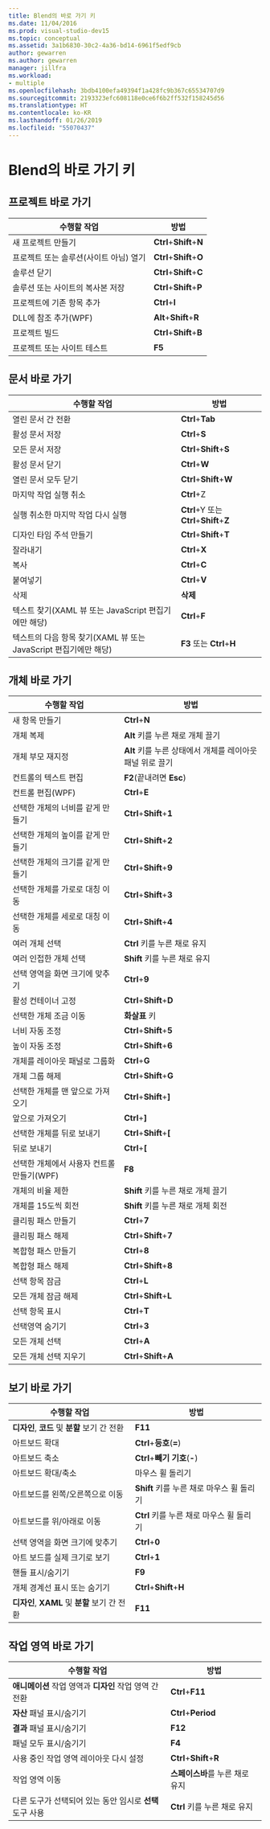 ```yaml
---
title: Blend의 바로 가기 키
ms.date: 11/04/2016
ms.prod: visual-studio-dev15
ms.topic: conceptual
ms.assetid: 3a1b6830-30c2-4a36-bd14-6961f5edf9cb
author: gewarren
ms.author: gewarren
manager: jillfra
ms.workload:
- multiple
ms.openlocfilehash: 3bdb4100efa49394f1a428fc9b367c65534707d9
ms.sourcegitcommit: 2193323efc608118e0ce6f6b2ff532f158245d56
ms.translationtype: HT
ms.contentlocale: ko-KR
ms.lasthandoff: 01/26/2019
ms.locfileid: "55070437"
---
```

# <a name="keyboard-shortcuts-in-blend"></a>Blend의 바로 가기 키

## <a name="project-shortcuts"></a>프로젝트 바로 가기

|수행할 작업|방법|
|----------------|-------------|
|새 프로젝트 만들기|**Ctrl**+**Shift**+**N**|
|프로젝트 또는 솔루션(사이트 아님) 열기|**Ctrl**+**Shift**+**O**|
|솔루션 닫기|**Ctrl**+**Shift**+**C**|
|솔루션 또는 사이트의 복사본 저장|**Ctrl**+**Shift**+**P**|
|프로젝트에 기존 항목 추가|**Ctrl**+**I**|
|DLL에 참조 추가(WPF)|**Alt**+**Shift**+**R**|
|프로젝트 빌드|**Ctrl**+**Shift**+**B**|
|프로젝트 또는 사이트 테스트|**F5**|

## <a name="document-shortcuts"></a>문서 바로 가기

|수행할 작업|방법|
|----------------|-------------|
|열린 문서 간 전환|**Ctrl**+**Tab**|
|활성 문서 저장|**Ctrl**+**S**|
|모든 문서 저장|**Ctrl**+**Shift**+**S**|
|활성 문서 닫기|**Ctrl**+**W**|
|열린 문서 모두 닫기|**Ctrl**+**Shift**+**W**|
|마지막 작업 실행 취소|**Ctrl**+Z|
|실행 취소한 마지막 작업 다시 실행|**Ctrl**+Y 또는 **Ctrl**+**Shift**+**Z**|
|디자인 타임 주석 만들기|**Ctrl**+**Shift**+**T**|
|잘라내기|**Ctrl**+**X**|
|복사|**Ctrl**+**C**|
|붙여넣기|**Ctrl**+**V**|
|삭제|**삭제**|
|텍스트 찾기(XAML 뷰 또는 JavaScript 편집기에만 해당)|**Ctrl**+**F**|
|텍스트의 다음 항목 찾기(XAML 뷰 또는 JavaScript 편집기에만 해당)|**F3** 또는 **Ctrl**+**H**|

## <a name="object-shortcuts"></a>개체 바로 가기

|수행할 작업|방법|
|----------------|-------------|
|새 항목 만들기|**Ctrl**+**N**|
|개체 복제|**Alt** 키를 누른 채로 개체 끌기|
|개체 부모 재지정|**Alt** 키를 누른 상태에서 개체를 레이아웃 패널 위로 끌기|
|컨트롤의 텍스트 편집|**F2**(끝내려면 **Esc**)|
|컨트롤 편집(WPF)|**Ctrl**+**E**|
|선택한 개체의 너비를 같게 만들기|**Ctrl**+**Shift**+**1**|
|선택한 개체의 높이를 같게 만들기|**Ctrl**+**Shift**+**2**|
|선택한 개체의 크기를 같게 만들기|**Ctrl**+**Shift**+**9**|
|선택한 개체를 가로로 대칭 이동|**Ctrl**+**Shift**+**3**|
|선택한 개체를 세로로 대칭 이동|**Ctrl**+**Shift**+**4**|
|여러 개체 선택|**Ctrl** 키를 누른 채로 유지|
|여러 인접한 개체 선택|**Shift** 키를 누른 채로 유지|
|선택 영역을 화면 크기에 맞추기|**Ctrl**+**9**|
|활성 컨테이너 고정|**Ctrl**+**Shift**+**D**|
|선택한 개체 조금 이동|**화살표** 키|
|너비 자동 조정|**Ctrl**+**Shift**+**5**|
|높이 자동 조정|**Ctrl**+**Shift**+**6**|
|개체를 레이아웃 패널로 그룹화|**Ctrl**+**G**|
|개체 그룹 해제|**Ctrl**+**Shift**+**G**|
|선택한 개체를 맨 앞으로 가져오기|**Ctrl**+**Shift**+**]**|
|앞으로 가져오기|**Ctrl**+**]**|
|선택한 개체를 뒤로 보내기|**Ctrl**+**Shift**+**[**|
|뒤로 보내기|**Ctrl**+**[**|
|선택한 개체에서 사용자 컨트롤 만들기(WPF)|**F8**|
|개체의 비율 제한|**Shift** 키를 누른 채로 개체 끌기|
|개체를 15도씩 회전|**Shift** 키를 누른 채로 개체 회전|
|클리핑 패스 만들기|**Ctrl**+**7**|
|클리핑 패스 해제|**Ctrl**+**Shift**+**7**|
|복합형 패스 만들기|**Ctrl**+**8**|
|복합형 패스 해제|**Ctrl**+**Shift**+**8**|
|선택 항목 잠금|**Ctrl**+**L**|
|모든 개체 잠금 해제|**Ctrl**+**Shift**+**L**|
|선택 항목 표시|**Ctrl**+**T**|
|선택영역 숨기기|**Ctrl**+**3**|
|모든 개체 선택|**Ctrl**+**A**|
|모든 개체 선택 지우기|**Ctrl**+**Shift**+**A**|

## <a name="view-shortcuts"></a>보기 바로 가기

|수행할 작업|방법|
|----------------|-------------|
|**디자인**, **코드** 및 **분할** 보기 간 전환|**F11**|
|아트보드 확대|**Ctrl**+**등호**(**=**)|
|아트보드 축소|**Ctrl**+**빼기 기호**(**-**)|
|아트보드 확대/축소|마우스 휠 돌리기|
|아트보드를 왼쪽/오른쪽으로 이동|**Shift** 키를 누른 채로 마우스 휠 돌리기|
|아트보드를 위/아래로 이동|**Ctrl** 키를 누른 채로 마우스 휠 돌리기|
|선택 영역을 화면 크기에 맞추기|**Ctrl**+**0**|
|아트 보드를 실제 크기로 보기|**Ctrl**+**1**|
|핸들 표시/숨기기|**F9**|
|개체 경계선 표시 또는 숨기기|**Ctrl**+**Shift**+**H**|
|**디자인**, **XAML** 및 **분할** 보기 간 전환|**F11**|

## <a name="workspace-shortcuts"></a>작업 영역 바로 가기

|수행할 작업|방법|
|----------------|-------------|
|**애니메이션** 작업 영역과 **디자인** 작업 영역 간 전환|**Ctrl**+**F11**|
|**자산** 패널 표시/숨기기|**Ctrl**+**Period**|
|**결과** 패널 표시/숨기기|**F12**|
|패널 모두 표시/숨기기|**F4**|
|사용 중인 작업 영역 레이아웃 다시 설정|**Ctrl**+**Shift**+**R**|
|작업 영역 이동|**스페이스바**를 누른 채로 유지|
|다른 도구가 선택되어 있는 동안 임시로 **선택** 도구 사용|**Ctrl** 키를 누른 채로 유지|